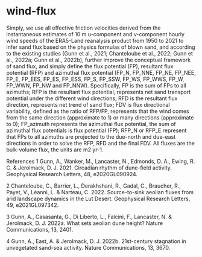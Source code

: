 # wind-flux
Simply, we use all effective friction velocities derived from the instantaneous estimates of 10 m u-component and v-component hourly wind speeds of the ERA5-Land reanalysis product from 1950 to 2021 to infer sand flux based on the physics formulas of blown sand, and according to the existing studies (Gunn et al., 2021; Chanteloube et al., 2022; Gunn et al., 2022a; Gunn et al., 2022b), further improve the conceptual framework of sand flux, and simply define the flux potential (FP), resultant flux potential (RFP) and azimuthal flux potential (FP_N, FP_NNE, FP_NE, FP_NEE, FP_E, FP_EES, FP_ES, FP_ESS, FP_S, FP_SSW, FP_WS, FP_WWS, FP_W, FP_WWN, FP_NW and FP_NNW). 
Specifically, FP is the sum of FPs to all azimuths; RFP is the resultant flux potential, represents net sand transport potential under the different wind directions; RFD is the resultant flux direction, represents net trend of sand flux; FDV is flux directional variability, defined as the ratio of RFP/FP, represents that the wind comes from the same direction (approximate to 1) or many directions (approximate to 0); FP_azimuth represents the azimuthal flux potential, the sum of azimuthal flux potentials is flux potential (FP); RFP_N or RFP_E represent that FPs to all azimuths are projected to the due-north and due-east directions in order to solve the RFP, RFD and the final FDV. All fluxes are the bulk-volume flux, the units are m2 yr-1.

References
1 Gunn, A., Wanker, M., Lancaster, N., Edmonds, D. A., Ewing, R. C. & Jerolmack, D. J. 2021. Circadian rhythm of dune-field activity. Geophysical Research Letters, 48, e2020GL090924.

2 Chanteloube, C., Barrier, L., Derakhshani, R., Gadal, C., Braucher, R., Payet, V., Léanni, L. & Narteau, C. 2022. Source-to-sink aeolian fluxes from arid landscape dynamics in the Lut Desert. Geophysical Research Letters, 49, e2021GL097342. 

3 Gunn, A., Casasanta, G., Di Liberto, L., Falcini, F., Lancaster, N. & Jerolmack, D. J. 2022a. What sets aeolian dune height? Nature Communications, 13, 2401. 

4 Gunn, A., East, A. & Jerolmack, D. J. 2022b. 21st-century stagnation in unvegetated sand-sea activity. Nature Communications, 13, 3670.
